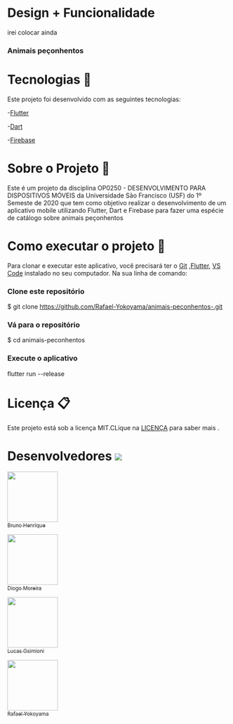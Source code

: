  # Design + Funcionalidade
 
 irei colocar ainda 
 
  
### Animais peçonhentos


 #  Tecnologias :rocket:  


Este projeto foi desenvolvido com as seguintes tecnologias:


-[Flutter](https://flutter.dev/?gclid=Cj0KCQjww_f2BRC-ARIsAP3zarEE3bqE6AWxyHKFhCNJTBwh89Q_ktFTvn-S0uAw324qo0gzXY0VfTUaAluTEALw_wcB&gclsrc=aw.ds)

-[Dart](https://dart.dev/get-dart)

-[Firebase](https://firebase.google.com/?hl=pt-br&gclid=Cj0KCQjww_f2BRC-ARIsAP3zarH1Tnkx56mu5chFmu5FKGdHJ3FVQUSi28ztPw6j-lFJGBUNDLK3yAMaArUuEALw_wcB)


# Sobre o Projeto :snake:
Este é um projeto da disciplina OP0250 - DESENVOLVIMENTO PARA DISPOSITIVOS MÓVEIS da Universidade São Francisco (USF) do 1º Semeste de 2020 que tem como  objetivo realizar o desenvolvimento de um aplicativo mobile utilizando Flutter, Dart e Firebase para fazer uma espécie de catálogo sobre animais peçonhentos



# Como executar o projeto  :iphone:
Para clonar e executar este aplicativo, você precisará ter o  [Git](https://git-scm.com/) ,[Flutter](https://flutter.dev/?gclid=Cj0KCQjww_f2BRC-ARIsAP3zarEE3bqE6AWxyHKFhCNJTBwh89Q_ktFTvn-S0uAw324qo0gzXY0VfTUaAluTEALw_wcB&gclsrc=aw.ds), [VS Code](https://code.visualstudio.com/) instalado no seu computador. Na sua linha de comando:

### Clone este repositório
$ git clone https://github.com/Rafael-Yokoyama/animais-peconhentos-.git                                                                                           

### Vá para o repositório 
$ cd animais-peconhentos

###  Execute o aplicativo 
flutter run --release  







# Licença :clipboard:

Este projeto está sob a licença MIT.CLique na [LICENÇA](https://github.com/Rafael-Yokoyama/animais-peconhentos-/blob/master/LICENSE) para saber mais .


# Desenvolvedores ![](https://github.githubassets.com/images/icons/emoji/octocat.png)




 
[<img src="https://avatars2.githubusercontent.com/u/31247944?s=400&v=4" width=115 > <br> <sub> Bruno Henrique  </sub>](https://github.com/techeira) 

[<img src="https://avatars3.githubusercontent.com/u/60005436?s=400&v=4" width=115 > <br> <sub> Diogo Moreira </sub>](https://github.com/DiogoMoreira01)

[<img src="https://avatars0.githubusercontent.com/u/43430268?s=400&v=4"  width=115 > <br> <sub> Lucas Gsimioni </sub>](https://github.com/LucasGsimioni)  

[<img src="https://avatars0.githubusercontent.com/u/60978293?s=460&u=0db04c04e1f0270a31e1e06e878aa156bf50154f&v=4" width=115 > <br> <sub> Rafael Yokoyama </sub>](https://github.com/Rafael-Yokoyama)   










